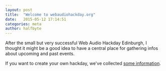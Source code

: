 ```yaml
---
layout: post
title:  "Welcome to webaudiohackday.org"
date:   2015-05-12 17:14:51
categories: meta
author: halfbyte
---
```

After the small but very successful Web Audio Hackday Edinburgh, I thought it might be a good idea to have a central place for gathering infos about upcoming and past events.

If you want to create your own hackday, we've collected [some information](/infos/running_your_own_web_audio_hackday.html).
